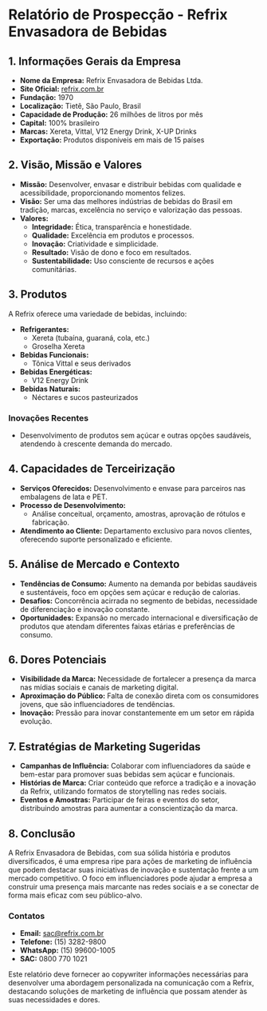 # Relatório de Prospecção - Refrix Envasadora de Bebidas

## 1. Informações Gerais da Empresa
- **Nome da Empresa:** Refrix Envasadora de Bebidas Ltda.
- **Site Oficial:** [refrix.com.br](https://refrix.com.br)
- **Fundação:** 1970
- **Localização:** Tietê, São Paulo, Brasil
- **Capacidade de Produção:** 26 milhões de litros por mês
- **Capital:** 100% brasileiro
- **Marcas:** Xereta, Vittal, V12 Energy Drink, X-UP Drinks
- **Exportação:** Produtos disponíveis em mais de 15 países

## 2. Visão, Missão e Valores
- **Missão:** Desenvolver, envasar e distribuir bebidas com qualidade e acessibilidade, proporcionando momentos felizes.
- **Visão:** Ser uma das melhores indústrias de bebidas do Brasil em tradição, marcas, excelência no serviço e valorização das pessoas.
- **Valores:**
  - **Integridade:** Ética, transparência e honestidade.
  - **Qualidade:** Excelência em produtos e processos.
  - **Inovação:** Criatividade e simplicidade.
  - **Resultado:** Visão de dono e foco em resultados.
  - **Sustentabilidade:** Uso consciente de recursos e ações comunitárias.

## 3. Produtos
A Refrix oferece uma variedade de bebidas, incluindo:
- **Refrigerantes:**
  - Xereta (tubaína, guaraná, cola, etc.)
  - Groselha Xereta
- **Bebidas Funcionais:**
  - Tônica Vittal e seus derivados
- **Bebidas Energéticas:**
  - V12 Energy Drink
- **Bebidas Naturais:**
  - Néctares e sucos pasteurizados

### Inovações Recentes
- Desenvolvimento de produtos sem açúcar e outras opções saudáveis, atendendo à crescente demanda do mercado.

## 4. Capacidades de Terceirização
- **Serviços Oferecidos:** Desenvolvimento e envase para parceiros nas embalagens de lata e PET.
- **Processo de Desenvolvimento:**
  - Análise conceitual, orçamento, amostras, aprovação de rótulos e fabricação.
- **Atendimento ao Cliente:** Departamento exclusivo para novos clientes, oferecendo suporte personalizado e eficiente.

## 5. Análise de Mercado e Contexto
- **Tendências de Consumo:** Aumento na demanda por bebidas saudáveis e sustentáveis, foco em opções sem açúcar e redução de calorias.
- **Desafios:** Concorrência acirrada no segmento de bebidas, necessidade de diferenciação e inovação constante.
- **Oportunidades:** Expansão no mercado internacional e diversificação de produtos que atendam diferentes faixas etárias e preferências de consumo.

## 6. Dores Potenciais
- **Visibilidade da Marca:** Necessidade de fortalecer a presença da marca nas mídias sociais e canais de marketing digital.
- **Aproximação do Público:** Falta de conexão direta com os consumidores jovens, que são influenciadores de tendências.
- **Inovação:** Pressão para inovar constantemente em um setor em rápida evolução.

## 7. Estratégias de Marketing Sugeridas
- **Campanhas de Influência:** Colaborar com influenciadores da saúde e bem-estar para promover suas bebidas sem açúcar e funcionais.
- **Histórias de Marca:** Criar conteúdo que reforce a tradição e a inovação da Refrix, utilizando formatos de storytelling nas redes sociais.
- **Eventos e Amostras:** Participar de feiras e eventos do setor, distribuindo amostras para aumentar a conscientização da marca.

## 8. Conclusão
A Refrix Envasadora de Bebidas, com sua sólida história e produtos diversificados, é uma empresa ripe para ações de marketing de influência que podem destacar suas iniciativas de inovação e sustentação frente a um mercado competitivo. O foco em influenciadores pode ajudar a empresa a construir uma presença mais marcante nas redes sociais e a se conectar de forma mais eficaz com seu público-alvo. 

### Contatos
- **Email:** sac@refrix.com.br
- **Telefone:** (15) 3282-9800
- **WhatsApp:** (15) 99600-1005
- **SAC:** 0800 770 1021

Este relatório deve fornecer ao copywriter informações necessárias para desenvolver uma abordagem personalizada na comunicação com a Refrix, destacando soluções de marketing de influência que possam atender às suas necessidades e dores.